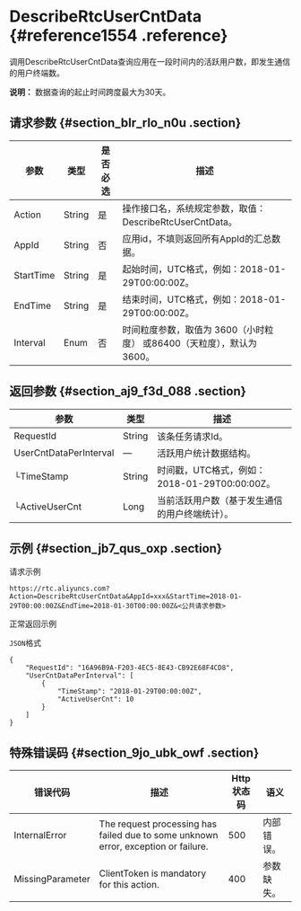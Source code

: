 # DescribeRtcUserCntData {#reference1554 .reference}

调用DescribeRtcUserCntData查询应用在一段时间内的活跃用户数，即发生通信的用户终端数。

**说明：** 数据查询的起止时间跨度最大为30天。

## 请求参数 {#section_blr_rlo_n0u .section}

|参数|类型|是否必选|描述|
|--|--|----|--|
|Action|String|是|操作接口名，系统规定参数，取值：DescribeRtcUserCntData。|
|AppId|String|否|应用id，不填则返回所有AppId的汇总数据。|
|StartTime|String|是|起始时间，UTC格式，例如：2018-01-29T00:00:00Z。|
|EndTime|String|是|结束时间，UTC格式，例如：2018-01-29T00:00:00Z。|
|Interval|Enum|否|时间粒度参数，取值为 3600（小时粒度） 或86400（天粒度），默认为3600。|

## 返回参数 {#section_aj9_f3d_088 .section}

|参数|类型|描述|
|--|--|--|
|RequestId|String|该条任务请求Id。|
|UserCntDataPerInterval|—|活跃用户统计数据结构。|
|└TimeStamp|String|时间戳，UTC格式，例如：2018-01-29T00:00:00Z。|
|└ActiveUserCnt|Long|当前活跃用户数（基于发生通信的用户终端统计）。|

## 示例 {#section_jb7_qus_oxp .section}

请求示例

``` {#codeblock_c5g_2m2_jcm}
https://rtc.aliyuncs.com?Action=DescribeRtcUserCntData&AppId=xxx&StartTime=2018-01-29T00:00:00Z&EndTime=2018-01-30T00:00:00Z&<公共请求参数>
```

正常返回示例

`JSON`格式

``` {#codeblock_bpw_0dv_hmw .language-json}
{
    "RequestId": "16A96B9A-F203-4EC5-8E43-CB92E68F4CD8",
    "UserCntDataPerInterval": [ 
        {  
            "TimeStamp": "2018-01-29T00:00:00Z",
            "ActiveUserCnt": 10
        }
    ]
}
```

## 特殊错误码 {#section_9jo_ubk_owf .section}

|错误代码|描述|Http 状态码|语义|
|----|--|--------|--|
|InternalError|The request processing has failed due to some unknown error, exception or failure.|500|内部错误。|
|MissingParameter|ClientToken is mandatory for this action.|400|参数缺失。|

